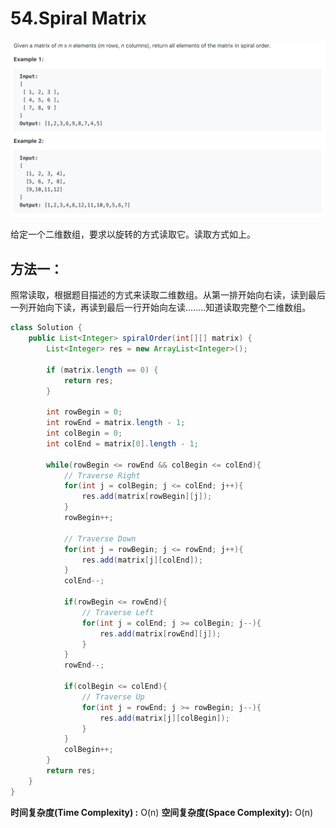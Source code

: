 # 54.Spiral Matrix

![](.gitbook/assets/image%20%281%29.png)

给定一个二维数组，要求以旋转的方式读取它。读取方式如上。

## 方法一：

照常读取，根据题目描述的方式来读取二维数组。从第一排开始向右读，读到最后一列开始向下读，再读到最后一行开始向左读........知道读取完整个二维数组。

```java
class Solution {
    public List<Integer> spiralOrder(int[][] matrix) {
        List<Integer> res = new ArrayList<Integer>();
        
        if (matrix.length == 0) {
            return res;
        }
        
        int rowBegin = 0;
        int rowEnd = matrix.length - 1;
        int colBegin = 0;
        int colEnd = matrix[0].length - 1;
        
        while(rowBegin <= rowEnd && colBegin <= colEnd){
            // Traverse Right
            for(int j = colBegin; j <= colEnd; j++){
                res.add(matrix[rowBegin][j]);
            }
            rowBegin++;
            
            // Traverse Down
            for(int j = rowBegin; j <= rowEnd; j++){
                res.add(matrix[j][colEnd]);
            }
            colEnd--;
            
            if(rowBegin <= rowEnd){
                // Traverse Left
                for(int j = colEnd; j >= colBegin; j--){
                    res.add(matrix[rowEnd][j]);
                }
            }
            rowEnd--;
            
            if(colBegin <= colEnd){
                // Traverse Up
                for(int j = rowEnd; j >= rowBegin; j--){
                    res.add(matrix[j][colBegin]);
                }
            }
            colBegin++;
        }
        return res;
    }
}
```

**时间复杂度\(Time Complexity\) :** O\(n\)          **空间复杂度\(Space Complexity\):** O\(n\)

